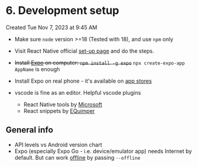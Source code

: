# 6. Development setup
Created Tue Nov 7, 2023 at 9:45 AM

- Make sure `node` version >=18 (Tested with 18), and use `npm` only
- Visit React Native official [set-up page](https://reactnative.dev/docs/environment-setup) and do the steps.
- ~~Install [Expo](https://docs.expo.dev/get-started/installation/) on computer: `npm install -g expo`~~ `npx create-expo-app AppName` is enough
- Install Expo on real phone - it's available on [app stores](https://play.google.com/store/apps/details?id=host.exp.exponent&pcampaignid=web_share)

- vscode is fine as an editor. Helpful vscode plugins
	- React Native tools by [Microsoft](https://marketplace.visualstudio.com/items?itemName=msjsdiag.vscode-react-native)
	- React snippets by [EQuimper](https://marketplace.visualstudio.com/items?itemName=EQuimper.react-native-react-redux-snippets-for-es6-es7-version-standard)

## General info
- API levels vs Android version chart
- Expo (especially Expo Go - i.e. device/emulator app) needs Internet by default. But can work [offline](https://stackoverflow.com/questions/50423562/running-expo-in-development-offline) by passing `--offline`